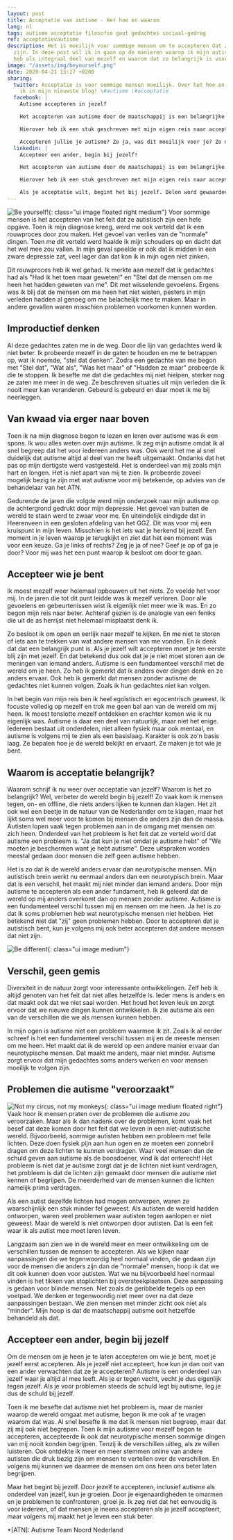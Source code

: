 ```yaml
---
layout: post
title: Acceptatie van autisme - Het hoe en waarom
lang: nl
tags: autisme acceptatie filosofie gaut gedachtes sociaal-gedrag
ref: acceptatievautisme
description: Het is moeilijk voor sommige mensen om te accepteren dat ze autistisch
  zijn. In deze post wil ik in gaan op de manieren waarop ik mijn autisme geaccepteerd
  heb als integraal deel van mezelf en waarom dat zo belangrijk is voor me.
image: "/assets/img/beyourself.png"
date: 2020-04-21 13:17 +0200
sharing:
  twitter: Acceptatie is voor sommige mensen moeilijk. Over het hoe en waarom schrijf
    ik in mijn nieuwste blog! \#autisme \#acceptatie
  facebook: |
    Autisme accepteren in jezelf

    Het accepteren van autisme door de maatschappij is een belangrijke reden om er over te schrijven in mijn ogen. Het is echter niet het begin. Verbeter de wereld, begin bij jezelf! Maar waarom is dit zo belangrijk? Wat heb ik gedaan om mijn autisme te accepteren?

    Hierover heb ik een stuk geschreven met mijn eigen reis naar acceptatie. Over het hoe en waarom het zo belangrijk is geweest voor mij en waarom ik denk dat het belangrijk is voor iedereen.

    Accepteren jullie je autisme? Zo ja, was dit moeilijk voor je? Zo nee, wat houd je tegen?
  linkedin: |
    Accepteer een ander, begin bij jezelf!

    Het accepteren van autisme door de maatschappij is een belangrijke reden om er over te schrijven in mijn ogen. Het is echter niet het begin. Verbeter de wereld, begin bij jezelf! Maar waarom is dit zo belangrijk? Wat heb ik gedaan om mijn autisme en mezelf te accepteren?

    Hierover heb ik een stuk geschreven met mijn eigen reis naar acceptatie. Over het hoe en waarom het zo belangrijk is geweest voor mij en waarom ik denk dat het belangrijk is voor iedereen.

    Als je acceptatie wilt, begint het bij jezelf. Delen word gewaardeerd!
---
```

![Be yourself!](/assets/img/beyourself.png){: class="ui image floated right medium"}
Voor sommige mensen is het accepteren van het feit dat ze autistisch zijn een hele opgave. Toen ik mijn diagnose kreeg, werd me ook verteld dat ik een rouwproces door zou maken. Het gevoel van verlies van de "normale" dingen. Toen me dit verteld werd haalde ik mijn schouders op en dacht dat het wel mee zou vallen. In mijn geval speelde er ook dat ik midden in een zware depressie zat, veel lager dan dat kon ik in mijn ogen niet zinken.

Dit rouwproces heb ik wel gehad. Ik merkte aan mezelf dat ik gedachtes had als "Had ik het toen maar geweten!" en "Stel dat de mensen om me heen het hadden geweten van me". Dit met wisselende gevoelens. Ergens was ik blij dat de mensen om me heen het niet wisten, pesters in mijn verleden hadden al genoeg om me belachelijk mee te maken. Maar in andere gevallen waren misschien problemen voorkomen kunnen worden.

## Improductief denken

Al deze gedachtes zaten me in de weg. Door die lijn van gedachtes werd ik niet beter. Ik probeerde mezelf in de gaten te houden en me te betrappen op, wat ik noemde, "stel dat denken". Zodra een gedachte van me begon met "Stel dat", "Wat als", "Was het maar" of "Hadden ze maar" probeerde ik die te stoppen. Ik besefte me dat die gedachtes mij niet hielpen, sterker nog ze zaten me meer in de weg. Ze beschreven situaties uit mijn verleden die ik nooit meer kan veranderen. Gebeurd is gebeurd en daar moet ik me bij neerleggen.

## Van kwaad via erger naar boven

Toen ik na mijn diagnose begon te lezen en leren over autisme was ik een spons. Ik wou alles weten over mijn autisme. Ik zeg mijn autisme omdat ik al snel begreep dat het voor iedereen anders was. Ook werd het me al snel duidelijk dat autisme altijd al deel van me heeft uitgemaakt. Ondanks dat het pas op mijn dertigste werd vastgesteld. Het is onderdeel van mij zoals mijn hart en longen. Het is niet apart van mij te zien. Ik probeerde zoveel mogelijk bezig te zijn met wat autisme voor mij betekende, op advies van de behandelaar van het ATN.

Gedurende de jaren die volgde werd mijn onderzoek naar mijn autisme op de achtergrond gedrukt door mijn depressie. Het gevoel van buiten de wereld te staan werd te zwaar voor me. En uiteindelijk eindigde dat in Heerenveen in een gesloten afdeling van het GGZ. Dit was voor mij een kruispunt in mijn leven. Misschien is het iets wat je herkend bij jezelf. Een moment in je leven waarop je terugkijkt en ziet dat het een moment was voor een keuze. Ga je links of rechts? Zeg je ja of nee? Geef je op of ga je door? Voor mij was het een punt waarop ik besloot om door te gaan.

## Accepteer wie je bent

Ik moest mezelf weer helemaal opbouwen uit het niets. Zo voelde het voor mij. In de jaren die tot dit punt leidde was ik mezelf verloren. Door alle gevoelens en gebeurtenissen wist ik eigenlijk niet meer wie ik was. En zo begon mijn reis naar beter. Achteraf gezien is de analogie van een feniks die uit de as herrijst niet helemaal misplaatst denk ik.

Zo besloot ik om open en eerlijk naar mezelf te kijken. En me niet te storen of iets aan te trekken van wat andere mensen van me vonden. En ik denk dat dat een belangrijk punt is. Als je jezelf wilt accepteren moet je ten eerste blij zijn met jezelf. En dat betekend dus ook dat je je niet moet storen aan de meningen van iemand anders. Autisme is een fundamenteel verschil met de wereld om je heen. Zo heb ik gemerkt dat ik anders over dingen denk en ze anders ervaar. Ook heb ik gemerkt dat mensen zonder autisme de gedachtes niet kunnen volgen. Zoals ik hun gedachtes niet kan volgen.

In het begin van mijn reis ben ik heel egoïstisch en egocentrisch geweest. Ik focuste volledig op mezelf en trok me geen bal aan van de wereld om mij heen. Ik moest tenslotte mezelf ontdekken en erachter komen wie ik nu eigenlijk was. Autisme is daar een deel van natuurlijk, maar niet het enige. Iedereen bestaat uit onderdelen, niet alleen fysiek maar ook mentaal, en autisme is volgens mij te zien als een basislaag. Karakter is ook zo'n basis laag. Ze bepalen hoe je de wereld bekijkt en ervaart. Ze maken je tot wie je bent.

## Waarom is acceptatie belangrijk?

Waarom schrijf ik nu weer over acceptatie van jezelf? Waarom is het zo belangrijk? Wel, verbeter de wereld begin bij jezelf! Zo vaak kom ik mensen tegen, on- en offline, die niets anders lijken te kunnen dan klagen. Het zit ook wel een beetje in de natuur van de Nederlander om te klagen, maar het lijkt soms wel meer voor te komen bij mensen die anders zijn dan de massa. Autisten lopen vaak tegen problemen aan in de omgang met mensen om zich heen. Onderdeel van het probleem is het feit dat ze verteld word dat autisme een probleem is. "Ja dat kun je niet omdat je autisme hebt" of "We moeten je beschermen want je hebt autisme". Deze uitspraken worden meestal gedaan door mensen die zelf geen autisme hebben.

Het is zo dat ik de wereld anders ervaar dan neurotypische mensen. Mijn autistisch brein werkt nu eenmaal anders dan een neurotypisch brein. Maar dat is een verschil, het maakt mij niet minder dan iemand anders. Door mijn autisme te accepteren als een ander fundament, heb ik geleerd dat de wereld op mij anders overkomt dan op mensen zonder autisme. Autisme is een fundamenteel verschil tussen mij en mensen om me heen. Ja het is zo dat ik soms problemen heb wat neurotypische mensen niet hebben. Het betekend niet dat "zij" geen problemen hebben. Door te accepteren dat je autistisch bent, kun je volgens mij ook beter accepteren dat andere mensen dat niet zijn.

![Be different](/assets/img/bediffbeequal.jpeg){: class="ui image medium"}
## Verschil, geen gemis

Diversiteit in de natuur zorgt voor interessante ontwikkelingen. Zelf heb ik altijd genoten van het feit dat niet alles hetzelfde is. Ieder mens is anders en dat maakt ook dat we niet saai worden. Het houd het leven leuk en zorgt ervoor dat we nieuwe dingen kunnen ontwikkelen. Ik zie autisme als een van de verschillen die we als mensen kunnen hebben.

In mijn ogen is autisme niet een probleem waarmee ik zit. Zoals ik al eerder schreef is het een fundamenteel verschil tussen mij en de meeste mensen om me heen. Het maakt dat ik de wereld op een andere manier ervaar dan neurotypische mensen. Dat maakt me anders, maar niet minder. Autisme zorgt ervoor dat mijn gedachtes soms anders werken en voor mensen moeilijk te volgen zijn.

## Problemen die autisme "veroorzaakt"
![Not my circus, not my monkeys](/assets/img/notmycircus.jpg){: class="ui image medium floated right"}
Vaak hoor ik mensen praten over de problemen die autisme zou veroorzaken. Maar als ik dan nadenk over de problemen, komt vaak het besef dat deze komen door het feit dat we leven in een niet-autistische wereld. Bijvoorbeeld, sommige autisten hebben een probleem met felle lichten. Deze doen fysiek pijn aan hun ogen en ze moeten een zonnebril dragen om deze lichten te kunnen verdragen. Waar veel mensen dan de schuld geven aan autisme als de boosdoener, vind ik dat onterecht! Het probleem is niet dat je autisme zorgt dat je de lichten niet kunt verdragen, het probleem is dat de lichten zijn gemaakt door mensen die autisme niet kennen of begrijpen. De meerderheid van de mensen kunnen die lichten namelijk prima verdragen.

Als een autist dezelfde lichten had mogen ontwerpen, waren ze waarschijnlijk een stuk minder fel geweest. Als autisten de wereld hadden ontworpen, waren veel problemen waar autisten tegen aanlopen er niet geweest. Maar de wereld is niet ontworpen door autisten. Dat is een feit waar ik als autist mee moet leren leven.

Langzaam aan zien we in de wereld meer en meer ontwikkeling om de verschillen tussen de mensen te accepteren. Als we kijken naar aanpassingen die we tegenwoordig heel normaal vinden, die gedaan zijn voor de mensen die anders zijn dan de "normale" mensen, hoop ik dat we dit ook kunnen doen voor autisten. Wat we nu bijvoorbeeld heel normaal vinden is het tikken van stoplichten bij oversteekplaatsen. Deze aanpassing is gedaan voor blinde mensen. Net zoals de geribbelde tegels op een voetpad. We denken er tegenwoordig niet meer over na dat deze aanpassingen bestaan. We zien mensen met minder zicht ook niet als "minder". Mijn hoop is dat de maatschappij autisme ooit hetzelfde behandeld als dat.

## Accepteer een ander, begin bij jezelf

Om de mensen om je heen je te laten accepteren om wie je bent, moet je jezelf eerst accepteren. Als je jezelf niet accepteert, hoe kun je dan ooit van een ander verwachten dat ze je accepteren? Autisme is een onderdeel van jezelf waar je altijd al mee leeft. Als je er tegen vecht, vecht je dus eigenlijk tegen jezelf. Als je voor problemen steeds de schuld legt bij autisme, leg je dus de schuld bij jezelf.

Toen ik me besefte dat autisme niet het probleem is, maar de manier waarop de wereld omgaat met autisme, begon ik me ook af te vragen waarom dat was. Al snel besefte ik me dat ik mensen niet begreep, maar dat zij mij ook niet begrepen. Toen ik mijn autisme voor mezelf begon te accepteren, accepteerde ik ook dat neurotypische mensen sommige dingen van mij nooit konden begrijpen. Tenzij ik de verschillen uitleg, als ze willen luisteren. Ook ontdekte ik meer en meer stemmen online van andere autisten die druk bezig zijn om mensen te vertellen over de verschillen. En volgens mij kunnen we daarmee de mensen om ons heen ons beter laten begrijpen.

Maar het begint bij jezelf. Door jezelf te accepteren, inclusief autisme als onderdeel van jezelf, kun je groeien. Door je eigenaardigheden te omarmen en je problemen te confronteren, groei je. Ik zeg niet dat het eenvoudig is voor iedereen, of dat mensen je ineens accepteren als je jezelf accepteert, maar volgens mij maakt het je leven een stuk beter.

*[ATN]: Autisme Team Noord Nederland
